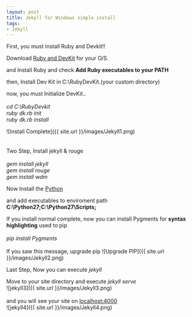 ```yaml
---
layout: post
title: Jekyll for Windows simple install
tags:
- Jekyll
---
```

 First, you must install Ruby and Devkit!!

 Download [Ruby and DevKit](http://rubyinstaller.org/downloads/) for your O/S.

 and Install Ruby and check **Add Ruby executables to your PATH**

 then, Install Dev Kit in C:\RubyDevKit.(your custom directory)
 
 now, you must Initialize DevKit..
<br/><br/>
 *cd C:\RubyDevkit*<br/>
 *ruby dk.rb init*<br/>
 *ruby dk.rb install*<br/>

![Install Complete]({{ site.url }}/images/Jekyll1.png)
<br/><br/><br/>
 Two Step, Install jekyll & rouge
<br/><br/>
 *gem install jekyll*<br/>
 *gem install rouge*<br/>
 *gem install wdm*<br/>

 Now Install the [Python](https://www.python.org/downloads/)

 and add executables to enviroment path **C:\Python27;C:\Python27\Scripts;**

 If you install normal complete, now you can install Pygments for **syntax highlighting** used to pip
 <br/><br/>
  *pip install Pygments*
<br/><br/>
  If you saw this message, upgrade pip
  ![Upgrade PIP]({{ site.url }}/images/Jekyll2.png)

  Last Step, Now you can execute *jekyll* 

  Move to your site directory and execute *jekyll serve* 
  <br/>
  ![jekyll3]({{ site.url }}/images/Jekyll3.png)
  <br/><br/>
  and you will see your site on [localhost:4000](http://localhost:4000)
  <br/>
  ![jekyll4]({{ site.url }}/images/Jekyll4.png)